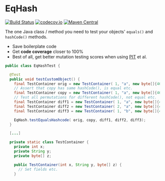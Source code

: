 EqHash
======

[![Build Status](https://travis-ci.org/poblish/EqHash.svg?branch=master)](https://travis-ci.org/poblish/EqHash)  [![codecov.io](https://codecov.io/github/poblish/EqHash/coverage.svg?branch=master)](https://codecov.io/github/poblish/EqHash?branch=master) [![Maven Central](https://img.shields.io/maven-central/v/org.hiatusuk/eqHash.svg?label=Maven%20Central)](https://search.maven.org/search?q=g:%22org.hiatusuk%22%20AND%20a:%22eqHash%22)

The one Java class / method you need to test your objects' `equals()` and `hashCode()` methods.

* Save boilerplate code
* Get **code coverage** closer to 100%
* Best of all, get better mutation testing scores when using [PIT](http://pitest.org/) et al.

```java
public class EqHashTest {

  @Test
  public void testCustomObject() {
    final TestContainer orig = new TestContainer( 1, "a", new byte[]{46});
    // Assert that copy has same hashCode(), is equal etc.
    final TestContainer copy = new TestContainer( 1, "a", new byte[]{46});
    // Test all permutations for different hashCode(), not equal etc.
    final TestContainer diff1 = new TestContainer( 1, "a", new byte[]{46,47});
    final TestContainer diff2 = new TestContainer( 2, "a", new byte[]{46});
    final TestContainer diff3 = new TestContainer( 1, "b", new byte[]{46,47});

    EqHash.testEqualsHashcode( orig, copy, diff1, diff2, diff3);
  }

  [...]

  private static class TestContainer {
    private int x;
    private String y;
    private byte[] z;

    public TestContainer(int x, String y, byte[] z) {
      // Set fields etc.
    }

```
